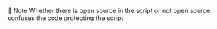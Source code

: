 🤨 Note
Whether there is open source in the script or not open source confuses the code protecting the script 
